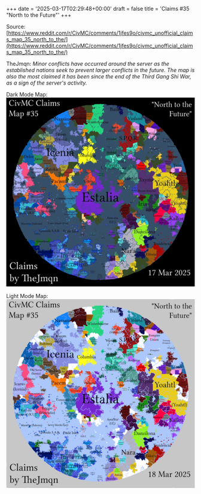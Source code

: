 +++
date = '2025-03-17T02:29:48+00:00'
draft = false
title = 'Claims #35 "North to the Future"'
+++

Source: [https://www.reddit.com/r/CivMC/comments/1jfes9o/civmc_unofficial_claims_map_35_north_to_the/](https://www.reddit.com/r/CivMC/comments/1jfes9o/civmc_unofficial_claims_map_35_north_to_the/)

TheJmqn: *Minor conflicts have occurred around the server as the established nations seek to prevent larger conflicts in the future. The map is also the most claimed it has been since the end of the Third Gang Shi War, as a sign of the server's activity.*

Dark Mode Map:
[![Claims #35](https://raw.githubusercontent.com/CivMC-Map-Archive/civmc-map-archive.github.io/refs/heads/main/public/images/CivMC-Claims-35.webp)](https://raw.githubusercontent.com/CivMC-Map-Archive/civmc-map-archive.github.io/refs/heads/main/public/images/CivMC-Claims-35.webp)

Light Mode Map:
[![Claims #35 Light](https://raw.githubusercontent.com/CivMC-Map-Archive/civmc-map-archive.github.io/refs/heads/main/public/images/CivMC-Claims-35-light.png)](https://raw.githubusercontent.com/CivMC-Map-Archive/civmc-map-archive.github.io/refs/heads/main/public/images/CivMC-Claims-35-light.png)
